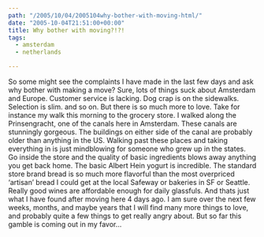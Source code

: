 ```yaml
---
path: "/2005/10/04/2005104why-bother-with-moving-html/" 
date: "2005-10-04T21:51:00+00:00" 
title: Why bother with moving?!?!
tags:
  - amsterdam
  - netherlands

---
```

So some might see the complaints I have made in the last few days and ask why bother with making a move? Sure, lots of things suck about Amsterdam and Europe. Customer service is lacking. Dog crap is on the sidewalks. Selection is slim. and so on. But there is so much more to love. Take for instance my walk this morning to the grocery store. I walked along the Prinsengracht, one of the canals here in Amsterdam. These canals are stunningly gorgeous. The buildings on either side of the canal are probably older than anything in the US. Walking past these places and taking everything in is just mindblowing for someone who grew up in the states. Go inside the store and the quality of basic ingredients blows away anything you get back home. The basic Albert Hein yogurt is incredible. The standard store brand bread is so much more flavorful than the most overpriced &lsquo;artisan&rsquo; bread I could get at the local Safeway or bakeries in SF or Seattle. Really good wines are affordable enough for daily glassfuls. And thats just what I have found after moving here 4 days ago. I am sure over the next few weeks, months, and maybe years that I will find many more things to love, and probably quite a few things to get really angry about. But so far this gamble is coming out in my favor&hellip;
